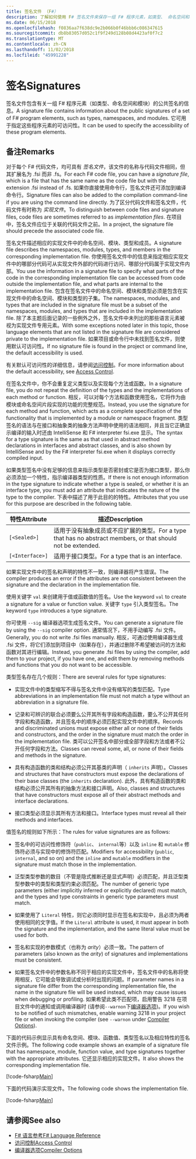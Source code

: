 ```yaml
---
title: 签名文件 （F#）
description: 了解如何使用 F# 签名文件来保存一组 F# 程序元素，如类型、 命名空间和模块的信息的公共签名。
ms.date: 06/15/2018
ms.openlocfilehash: f0836aa7f638dc9e2b066b0f46bbb6c086347615
ms.sourcegitcommit: db8b83057d052c1f9f249d128b08d4423af0f7c2
ms.translationtype: MT
ms.contentlocale: zh-CN
ms.lasthandoff: 11/02/2018
ms.locfileid: "45991228"
---
```

# <a name="signatures"></a><span data-ttu-id="955bd-103">签名</span><span class="sxs-lookup"><span data-stu-id="955bd-103">Signatures</span></span>

<span data-ttu-id="955bd-104">签名文件包含有关一组 F# 程序元素（如类型、命名空间和模块）的公共签名的信息。</span><span class="sxs-lookup"><span data-stu-id="955bd-104">A signature file contains information about the public signatures of a set of F# program elements, such as types, namespaces, and modules.</span></span> <span data-ttu-id="955bd-105">它可用于指定这些程序元素的可访问性。</span><span class="sxs-lookup"><span data-stu-id="955bd-105">It can be used to specify the accessibility of these program elements.</span></span>

## <a name="remarks"></a><span data-ttu-id="955bd-106">备注</span><span class="sxs-lookup"><span data-stu-id="955bd-106">Remarks</span></span>

<span data-ttu-id="955bd-107">对于每个 F# 代码文件，均可具有 *签名文件*，该文件的名称与代码文件相同，但其扩展名为 .fsi 而非 .fs。</span><span class="sxs-lookup"><span data-stu-id="955bd-107">For each F# code file, you can have a *signature file*, which is a file that has the same name as the code file but with the extension .fsi instead of .fs.</span></span> <span data-ttu-id="955bd-108">如果你直接使用命令行，签名文件还可添加到编译命令行。</span><span class="sxs-lookup"><span data-stu-id="955bd-108">Signature files can also be added to the compilation command-line if you are using the command line directly.</span></span> <span data-ttu-id="955bd-109">为了区分代码文件和签名文件，代码文件有时称为 *实现文件*。</span><span class="sxs-lookup"><span data-stu-id="955bd-109">To distinguish between code files and signature files, code files are sometimes referred to as *implementation files*.</span></span> <span data-ttu-id="955bd-110">在项目中，签名文件应位于关联的代码文件之前。</span><span class="sxs-lookup"><span data-stu-id="955bd-110">In a project, the signature file should precede the associated code file.</span></span>

<span data-ttu-id="955bd-111">签名文件描述相应的实现文件中的命名空间、模块、类型和成员。</span><span class="sxs-lookup"><span data-stu-id="955bd-111">A signature file describes the namespaces, modules, types, and members in the corresponding implementation file.</span></span> <span data-ttu-id="955bd-112">你使用签名文件中的信息来指定相应实现文件中的哪部分代码可从实现文件外部的代码进行访问、哪部分代码属于实现文件内部。</span><span class="sxs-lookup"><span data-stu-id="955bd-112">You use the information in a signature file to specify what parts of the code in the corresponding implementation file can be accessed from code outside the implementation file, and what parts are internal to the implementation file.</span></span> <span data-ttu-id="955bd-113">包含在签名文件中的命名空间、模块和类型必须是包含在实现文件中的命名空间、模块和类型的子集。</span><span class="sxs-lookup"><span data-stu-id="955bd-113">The namespaces, modules, and types that are included in the signature file must be a subset of the namespaces, modules, and types that are included in the implementation file.</span></span> <span data-ttu-id="955bd-114">除了本主题后面记录的一些例外之外，签名文件中未列出的那些语言元素被视为实现文件专用元素。</span><span class="sxs-lookup"><span data-stu-id="955bd-114">With some exceptions noted later in this topic, those language elements that are not listed in the signature file are considered private to the implementation file.</span></span> <span data-ttu-id="955bd-115">如果项目或命令行中未找到签名文件，则使用默认可访问性。</span><span class="sxs-lookup"><span data-stu-id="955bd-115">If no signature file is found in the project or command line, the default accessibility is used.</span></span>

<span data-ttu-id="955bd-116">有关默认可访问性的详细信息，请参阅[访问控制](access-control.md)。</span><span class="sxs-lookup"><span data-stu-id="955bd-116">For more information about the default accessibility, see [Access Control](access-control.md).</span></span>

<span data-ttu-id="955bd-117">在签名文件中，你不会重复定义类型以及实现每个方法或函数。</span><span class="sxs-lookup"><span data-stu-id="955bd-117">In a signature file, you do not repeat the definition of the types and the implementations of each method or function.</span></span> <span data-ttu-id="955bd-118">相反，可以对每个方法和函数使用签名，它将作为由模块或命名空间片段实现的功能的完整规范。</span><span class="sxs-lookup"><span data-stu-id="955bd-118">Instead, you use the signature for each method and function, which acts as a complete specification of the functionality that is implemented by a module or namespace fragment.</span></span> <span data-ttu-id="955bd-119">类型签名的语法与在接口和抽象类的抽象方法声明中使用的语法相同，并且当它正确显示编译的输入时还由 IntelliSense 和 F# interpreter fsi.exe 显示。</span><span class="sxs-lookup"><span data-stu-id="955bd-119">The syntax for a type signature is the same as that used in abstract method declarations in interfaces and abstract classes, and is also shown by IntelliSense and by the F# interpreter fsi.exe when it displays correctly compiled input.</span></span>

<span data-ttu-id="955bd-120">如果类型签名中没有足够的信息来指示类型是否密封或它是否为接口类型，那么你必须添加一个特性，指示编译器类型的性质。</span><span class="sxs-lookup"><span data-stu-id="955bd-120">If there is not enough information in the type signature to indicate whether a type is sealed, or whether it is an interface type, you must add an attribute that indicates the nature of the type to the compiler.</span></span> <span data-ttu-id="955bd-121">下表中描述了用于此目的的特性。</span><span class="sxs-lookup"><span data-stu-id="955bd-121">Attributes that you use for this purpose are described in the following table.</span></span>

|<span data-ttu-id="955bd-122">特性</span><span class="sxs-lookup"><span data-stu-id="955bd-122">Attribute</span></span>|<span data-ttu-id="955bd-123">描述</span><span class="sxs-lookup"><span data-stu-id="955bd-123">Description</span></span>|
|---------|-----------|
|`[<Sealed>]`|<span data-ttu-id="955bd-124">适用于没有抽象成员或不应扩展的类型。</span><span class="sxs-lookup"><span data-stu-id="955bd-124">For a type that has no abstract members, or that should not be extended.</span></span>|
|`[<Interface>]`|<span data-ttu-id="955bd-125">适用于接口类型。</span><span class="sxs-lookup"><span data-stu-id="955bd-125">For a type that is an interface.</span></span>|
<span data-ttu-id="955bd-126">如果实现文件中的签名和声明的特性不一致，则编译器将产生错误。</span><span class="sxs-lookup"><span data-stu-id="955bd-126">The compiler produces an error if the attributes are not consistent between the signature and the declaration in the implementation file.</span></span>

<span data-ttu-id="955bd-127">使用关键字 `val` 来创建用于值或函数值的签名。</span><span class="sxs-lookup"><span data-stu-id="955bd-127">Use the keyword `val` to create a signature for a value or function value.</span></span> <span data-ttu-id="955bd-128">关键字 `type` 引入类型签名。</span><span class="sxs-lookup"><span data-stu-id="955bd-128">The keyword `type` introduces a type signature.</span></span>

<span data-ttu-id="955bd-129">你可使用 `--sig` 编译器选项生成签名文件。</span><span class="sxs-lookup"><span data-stu-id="955bd-129">You can generate a signature file by using the `--sig` compiler option.</span></span> <span data-ttu-id="955bd-130">通常情况下，不用手动编写 .fsi 文件。</span><span class="sxs-lookup"><span data-stu-id="955bd-130">Generally, you do not write .fsi files manually.</span></span> <span data-ttu-id="955bd-131">相反，可通过使用编译器生成 .fsi 文件，将它们添加到项目中（如果存在），并通过删除不希望被访问的方法和函数对其进行编辑。</span><span class="sxs-lookup"><span data-stu-id="955bd-131">Instead, you generate .fsi files by using the compiler, add them to your project, if you have one, and edit them by removing methods and functions that you do not want to be accessible.</span></span>

<span data-ttu-id="955bd-132">类型签名存在几个规则：</span><span class="sxs-lookup"><span data-stu-id="955bd-132">There are several rules for type signatures:</span></span>

- <span data-ttu-id="955bd-133">实现文件中的类型缩写不得与签名文件中没有缩写的类型匹配。</span><span class="sxs-lookup"><span data-stu-id="955bd-133">Type abbreviations in an implementation file must not match a type without an abbreviation in a signature file.</span></span>

- <span data-ttu-id="955bd-134">记录和可辨识的联合必须要么公开其所有字段和构造函数，要么不公开其任何字段和构造函数，并且签名中的顺序必须匹配实现文件中的顺序。</span><span class="sxs-lookup"><span data-stu-id="955bd-134">Records and discriminated unions must expose either all or none of their fields and constructors, and the order in the signature must match the order in the implementation file.</span></span> <span data-ttu-id="955bd-135">类可以公开签名中部分或全部字段和方法或者不公开任何字段和方法。</span><span class="sxs-lookup"><span data-stu-id="955bd-135">Classes can reveal some, all, or none of their fields and methods in the signature.</span></span>

- <span data-ttu-id="955bd-136">具有构造函数的类和结构必须公开其基类的声明（ `inherits` 声明）。</span><span class="sxs-lookup"><span data-stu-id="955bd-136">Classes and structures that have constructors must expose the declarations of their base classes (the `inherits` declaration).</span></span> <span data-ttu-id="955bd-137">此外，具有构造函数的类和结构必须公开其所有的抽象方法和接口声明。</span><span class="sxs-lookup"><span data-stu-id="955bd-137">Also, classes and structures that have constructors must expose all of their abstract methods and interface declarations.</span></span>

- <span data-ttu-id="955bd-138">接口类型必须显示其所有方法和接口。</span><span class="sxs-lookup"><span data-stu-id="955bd-138">Interface types must reveal all their methods and interfaces.</span></span>

<span data-ttu-id="955bd-139">值签名的规则如下所示：</span><span class="sxs-lookup"><span data-stu-id="955bd-139">The rules for value signatures are as follows:</span></span>

- <span data-ttu-id="955bd-140">签名中的可访问性修饰符（`public`、 `internal`等）以及 `inline` 和 `mutable` 修饰符必须与实现中的修饰符匹配。</span><span class="sxs-lookup"><span data-stu-id="955bd-140">Modifiers for accessibility (`public`, `internal`, and so on) and the `inline` and `mutable` modifiers in the signature must match those in the implementation.</span></span>

- <span data-ttu-id="955bd-141">泛型类型参数的数目（不管是隐式推断还是显式声明）必须匹配，并且泛型类型参数中的类型和类型约束必须匹配。</span><span class="sxs-lookup"><span data-stu-id="955bd-141">The number of generic type parameters (either implicitly inferred or explicitly declared) must match, and the types and type constraints in generic type parameters must match.</span></span>

- <span data-ttu-id="955bd-142">如果使用了 `Literal` 特性，则它必须同时显示在签名和实现中，且必须为两者使用相同的文字值。</span><span class="sxs-lookup"><span data-stu-id="955bd-142">If the `Literal` attribute is used, it must appear in both the signature and the implementation, and the same literal value must be used for both.</span></span>

- <span data-ttu-id="955bd-143">签名和实现的参数模式（也称为 *arity*）必须一致。</span><span class="sxs-lookup"><span data-stu-id="955bd-143">The pattern of parameters (also known as the *arity*) of signatures and implementations must be consistent.</span></span>

- <span data-ttu-id="955bd-144">如果签名文件中的参数名称不同于相应的实现文件中，签名文件中的名称将使用相反，它可能会导致调试或分析时出现的问题。</span><span class="sxs-lookup"><span data-stu-id="955bd-144">If parameter names in a signature file differ from the corresponding implementation file, the name in the signature file will be used instead, which may cause issues when debugging or profiling.</span></span> <span data-ttu-id="955bd-145">如果希望此类不匹配项，启用警告 3218 在项目文件中的通知或调用编译器时 (请参阅`--warnon`下[编译器选项](compiler-options.md))。</span><span class="sxs-lookup"><span data-stu-id="955bd-145">If you wish to be notified of such mismatches, enable warning 3218 in your project file or when invoking the compiler (see `--warnon` under [Compiler Options](compiler-options.md)).</span></span>

<span data-ttu-id="955bd-146">下面的代码示例显示具有命名空间、模块、函数值、类型签名以及相应特性的签名文件示例。</span><span class="sxs-lookup"><span data-stu-id="955bd-146">The following code example shows an example of a signature file that has namespace, module, function value, and type signatures together with the appropriate attributes.</span></span> <span data-ttu-id="955bd-147">它还显示相应的实现文件。</span><span class="sxs-lookup"><span data-stu-id="955bd-147">It also shows the corresponding implementation file.</span></span>

[!code-fsharp[Main](../../../samples/snippets/fsharp/fssignatures/snippet9002.fs)]

<span data-ttu-id="955bd-148">下面的代码演示实现文件。</span><span class="sxs-lookup"><span data-stu-id="955bd-148">The following code shows the implementation file.</span></span>

[!code-fsharp[Main](../../../samples/snippets/fsharp/fssignatures/snippet9001.fs)]

## <a name="see-also"></a><span data-ttu-id="955bd-149">请参阅</span><span class="sxs-lookup"><span data-stu-id="955bd-149">See also</span></span>

- [<span data-ttu-id="955bd-150">F# 语言参考</span><span class="sxs-lookup"><span data-stu-id="955bd-150">F# Language Reference</span></span>](index.md)
- [<span data-ttu-id="955bd-151">访问控制</span><span class="sxs-lookup"><span data-stu-id="955bd-151">Access Control</span></span>](access-control.md)
- [<span data-ttu-id="955bd-152">编译器选项</span><span class="sxs-lookup"><span data-stu-id="955bd-152">Compiler Options</span></span>](compiler-options.md)
